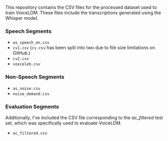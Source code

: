 This repository contains the CSV files for the processed dataset used to train VoiceLDM. These files include the transcriptions generated using the Whisper model. 

### Speech Segments
- `as_speech_en.csv`
- `cv1.csv` (`cv.csv` has been split into two due to file size limitations on GitHub.)
- `cv2.csv`
- `voxceleb.csv`

### Non-Speech Segments
- `as_noise.csv`
- `noise_demand.csv`

### Evaluation Segments
Additionally, I've included the CSV file corresponding to the *ac_filtered* test set, which was specifically used to evaluate VoiceLDM.

- `ac_filtered.csv`

